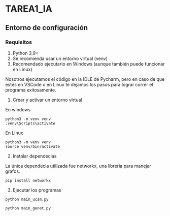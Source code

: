 # TAREA1_IA

## Entorno de configuración

### Requisitos 
1. Python 3.9+
2. Se recomienda usar un entorno virtual (venv)
3. Recomendado ejecutarlo en Windows (aunque también puede funcionar en Linux)

Nosotros ejecutamos el código en la IDLE de Pycharm, pero en caso de que estés en VSCode o en Linux te dejamos los pasos para lograr correr el programa exitosamente. 

1. Crear y activar un entorno virtual

En windows

 ```
python3 -m venv venv
.venv\Scripts\activate
 ```

En Linux

 ```
python3 -m venv venv
source venv/bin/activate
 ```


2. Instalar dependecias
   
La única dependecia utilizada fue networkx, una libreria para manejar grafos.

 ```
pip install networkx
 ```

3. Ejecutar los programas
   
 ```
python main_ucsm.py

python main_genet.py

 ```
